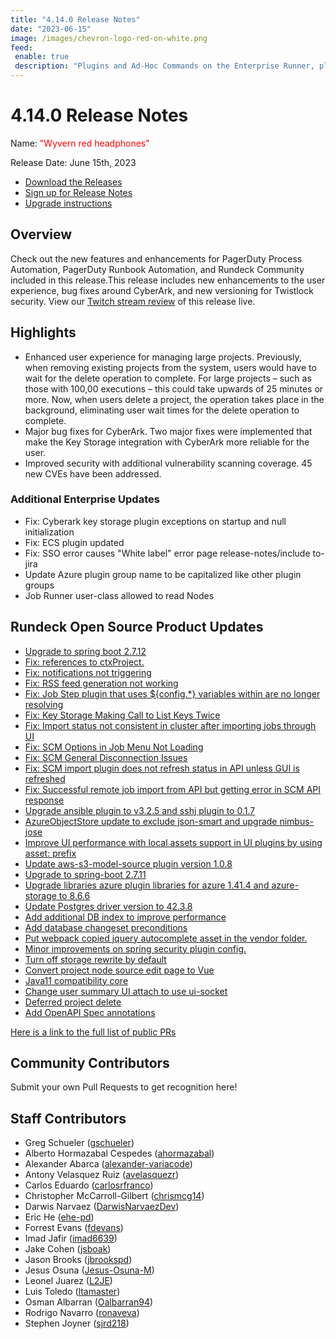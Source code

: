 ```yaml
---
title: "4.14.0 Release Notes"
date: "2023-06-15"
image: /images/chevron-logo-red-on-white.png
feed:
 enable: true
 description: "Plugins and Ad-Hoc Commands on the Enterprise Runner, plus more Plugin enhancements."
---
```

# 4.14.0 Release Notes

Name: <span style="color: red"><span class="glyphicon glyphicon-headphones"></span> "Wyvern red headphones"</span>

Release Date: June 15th, 2023

- [Download the Releases](https://download.rundeck.com/)
- [Sign up for Release Notes](https://www.rundeck.com/release-notes-signup)
- [Upgrade instructions](/upgrading/)

## Overview

Check out the new features and enhancements for PagerDuty Process Automation, PagerDuty Runbook Automation, and Rundeck Community included in this release.This release includes new enhancements to the user experience, bug fixes around CyberArk, and new versioning for Twistlock security.
View our [Twitch stream review](https://www.twitch.tv/pdcommunity) of this release live.

## Highlights

* Enhanced user experience for managing large projects. Previously, when removing existing projects from the system, users would have to wait for the delete operation to complete.  For large projects – such as those with 100,00 executions – this could take upwards of 25 minutes or more. Now, when users delete a project, the operation takes place in the background, eliminating user wait times for the delete operation to complete.
* Major bug fixes for CyberArk. Two major fixes were implemented that make the Key Storage integration with CyberArk more reliable for the user.
* Improved security with additional vulnerability scanning coverage. 45 new CVEs have been addressed.

### Additional Enterprise Updates

* Fix: Cyberark key storage plugin exceptions on startup and null initialization
* Fix: ECS plugin updated
* Fix: SSO error causes "White label" error page  release-notes/include to-jira
* Update Azure plugin group name to be capitalized like other plugin groups
* Job Runner user-class allowed to read Nodes

## Rundeck Open Source Product Updates

* [Upgrade to spring boot 2.7.12](https://github.com/rundeck/rundeck/pull/8389)
* [Fix: references to ctxProject.](https://github.com/rundeck/rundeck/pull/8388)
* [Fix: notifications not triggering](https://github.com/rundeck/rundeck/pull/8383)
* [Fix: RSS feed generation not working](https://github.com/rundeck/rundeck/pull/8089)
* [Fix: Job Step plugin that uses ${config.*} variables within are no longer resolving](https://github.com/rundeck/rundeck/pull/8352)
* [Fix: Key Storage Making Call to List Keys Twice](https://github.com/rundeck/rundeck/pull/8346)
* [Fix: Import status not consistent in cluster after importing jobs through UI](https://github.com/rundeck/rundeck/pull/8382)
* [Fix: SCM Options in Job Menu Not Loading](https://github.com/rundeck/rundeck/pull/8366)
* [Fix: SCM General Disconnection Issues](https://github.com/rundeck/rundeck/pull/8300)
* [Fix: SCM import plugin does not refresh status in API unless GUI is refreshed](https://github.com/rundeck/rundeck/pull/8253)
* [Fix: Successful remote job import from API but getting error in SCM API response](https://github.com/rundeck/rundeck/pull/8285)
* [Upgrade ansible plugin to v3.2.5 and sshj plugin to 0.1.7](https://github.com/rundeck/rundeck/pull/8379)
* [AzureObjectStore update to exclude json-smart and upgrade nimbus-jose](https://github.com/rundeck/rundeck/pull/8371)
* [Improve UI performance with local assets support in UI plugins by using asset: prefix](https://github.com/rundeck/rundeck/pull/8370)
* [Update aws-s3-model-source plugin version 1.0.8](https://github.com/rundeck/rundeck/pull/8369)
* [Upgrade to spring-boot 2.7.11](https://github.com/rundeck/rundeck/pull/8364)
* [Upgrade libraries azure plugin libraries for azure 1.41.4 and azure-storage to 8.6.6](https://github.com/rundeck/rundeck/pull/8362)
* [Update Postgres driver version to 42.3.8](https://github.com/rundeck/rundeck/pull/8361)
* [Add additional DB index to improve performance](https://github.com/rundeck/rundeck/pull/8354)
* [Add database changeset preconditions](https://github.com/rundeck/rundeck/pull/8354)
* [Put webpack copied jquery autocomplete asset in the vendor folder.](https://github.com/rundeck/rundeck/pull/8328)
* [Minor improvements on spring security plugin config.](https://github.com/rundeck/rundeck/pull/8321)
* [Turn off storage rewrite by default](https://github.com/rundeck/rundeck/pull/8316)
* [Convert project node source edit page to Vue](https://github.com/rundeck/rundeck/pull/8308)
* [Java11 compatibility core](https://github.com/rundeck/rundeck/pull/8306)
* [Change user summary UI attach to use ui-socket](https://github.com/rundeck/rundeck/pull/8296)
* [Deferred project delete](https://github.com/rundeck/rundeck/pull/8265)
* [Add OpenAPI Spec annotations](https://github.com/rundeck/rundeck/pull/8196)
  
[Here is a link to the full list of public PRs](https://github.com/rundeck/rundeck/pulls?q=is%3Apr+milestone%3A4.14.0+is%3Aclosed)

## Community Contributors

Submit your own Pull Requests to get recognition here!

## Staff Contributors

* Greg Schueler ([gschueler](https://github.com/gschueler))
* Alberto Hormazabal Cespedes ([ahormazabal](https://github.com/ahormazabal))
* Alexander Abarca ([alexander-variacode](https://github.com/alexander-variacode))
* Antony Velasquez Ruiz ([avelasquezr](https://github.com/avelasquezr))
* Carlos Eduardo ([carlosrfranco](https://github.com/carlosrfranco))
* Christopher McCarroll-Gilbert ([chrismcg14](https://github.com/chrismcg14))
* Darwis Narvaez ([DarwisNarvaezDev](https://github.com/DarwisNarvaezDev))
* Eric He ([ehe-pd](https://github.com/ehe-pd))
* Forrest Evans ([fdevans](https://github.com/fdevans))
* Imad Jafir ([imad6639](https://github.com/imad6639))
* Jake Cohen ([jsboak](https://github.com/jsboak))
* Jason Brooks ([jbrookspd](https://github.com/jbrookspd))
* Jesus Osuna ([Jesus-Osuna-M](https://github.com/Jesus-Osuna-M))
* Leonel Juarez ([L2JE](https://github.com/L2JE))
* Luis Toledo ([ltamaster](https://github.com/ltamaster))
* Osman Albarran ([Oalbarran94](https://github.com/Oalbarran94))
* Rodrigo Navarro ([ronaveva](https://github.com/ronaveva))
* Stephen Joyner ([sjrd218](https://github.com/sjrd218))
